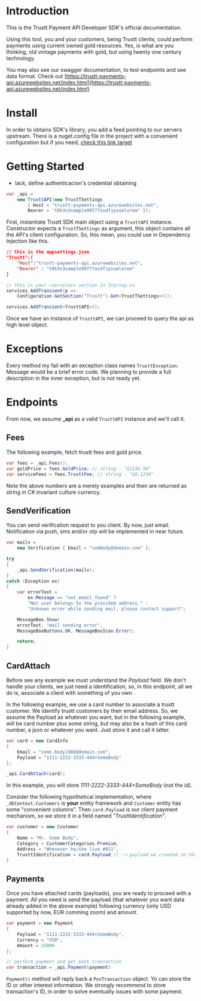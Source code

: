 # Introduction 

This is the Trustt Payment API Developer SDK's official documentation.

Using this tool, you and your customers, being Trustt clients, could perform payments using current owned gold resources. Yes, is what are you thinking, old vintage payments with gold, but using twenty one century technology.

You may also see our swagger documentation, to test endpoints and see data format. Check out
[https://trustt-payments-api.azurewebsites.net/index.html](https://trustt-payments-api.azurewebsites.net/index.html)

# Install

In order to obtains SDK's library, you add a feed pointing to our servers upstream. There is a nuget.config file in the project with a convenient configuration but if you need, [check this link target](https://elitecapitalresearch.pkgs.visualstudio.com/d58d7a4f-0b9f-4539-a60f-a77a36d702e5/_packaging/TrustTSDKs%40Local/nuget/v3/index.json)

# Getting Started

- lack, define authenticacion's credential obtaining

```C#
var _api = 
    new TrusttAPI(new TrustTSettings
        { Host = "trustt-payments-api.azurewebsites.net",
        Bearer = "t0k3n3xample99777asdfipsumlorem" });
```

First, instantiate Trustt SDK main object using a `TrusttAPI` instance. Constructor expects a `TrustTSettings` as argument, this object contains all the API's client configuration. So, this mean, you could use in Dependency Injection like this.

```json - "appsetting.json"
// this is the appsettings.json
"Trustt":{
    "Host":"trustt-payments-api.azurewebsites.net",
    "Bearer" : "t0k3n3xample99777asdfipsumlorem"
}
```

```C# 
// this is your «services» section in Startup.cs
services.AddTransient(p =>
    Configuration.GetSection("Trustt").Get<TrustTSettings>());

services.AddTransient<TrusttAPI>();
```

Once we have an instance of `TrusttAPI`, we can proceed to query the api as high level object. 

# Exceptions

Every method my fail with an exception class names `TrusttException`. Message would be a brief error code. We planning to provide a full description in the inner exception, but is not ready yet.

# Endpoints

From now, we assume **_api** as a valid `TrusttAPI` instance and we'll call it.

## Fees

The following example, fetch trustt fees and gold price.
```C#
var fees = _api.Fees();
var goldPrice = fees.GoldPrice; // string - "$1234.50"
var serviceFees = fees.TrusttFee; // string - "$0.1234"
```

Note the above numbers are a merely examples and their are returned as string in C# invariant culture currency.

## SendVerification

You can send verification request to you client. By now, just email. Notification via push, sms and/or otp will be implemented in near future.

```C#
var mailv = 
    new Verification { Email = "sombody@domain.com" };

try
{
    _api.SendVerification(mailv);
}
catch (Exception ex)
{
    var errorText =
        ex.Message == "not_email_found" ?
        "Not user belongs to the provided address." :
        "Unknown error while sending mail, please contact support"; 

    MessageBox.Show(
    errorText, "mail sending error",
    MessageBoxButtons.OK, MessageBoxIcon.Error);

    return;
}
```

## CardAttach

Before see any example we must understand the *Payload* field. We don't handle your clients, we just need a identification, so, in this endpoint, all we do is, associate a client with something of you own .

In the following example, we use a card number to associate a trustt customer. We identify trustt customers by their email address. So, we assume the Payload as whatever you want, but in the following example, will be card number plus some string, but may also be a hash of this card number, a json or whatever you want. Just store it and call it latter.

```C#
var card = new CardInfo
{
    Email = "some.body1988@domain.com",
    Payload = "1111-2222-3333-444+SomeBody"
};

_api.CardAttach(card);
```
In this example, you will store *1111-2222-3333-444+SomeBody* (not the id). 

Consider the following hypothetical implementation, where `_dbContext.Customers` is **your** entity framework and `Customer` entity has some "convenient columns". Then `card.Payload` is our client payment mechanism, so we store it in a field named *"TrusttIdentification"*.

```C#
var customer = new Customer
{
    Name = "Mr. Some Body",
    Category = CustomerCategories.Premium,
    Address = "Whenever he/she live #911",
    TrusttIdentification = card.Payload // 👈 payload we created in the card (se above example)
}
```

## Payments

Once you have attached cards (payloads), you are ready to proceed with a payment. All you need is send the payload (that whatever you want data already added in the above example) following currency (only USD supported by now, EUR comming zoom) and amount.

```C#
var payment = new Payment
{
    Payload = "1111-2222-3333-444+SomeBody",
    Currency = "USD",
    Amount = 15000
};

// perform payment and get back transaction
var transaction = _api.Payment(payment)
```

`Payment()` method will reply back a `PosTransaction` object. Yo can store the ID or other interest information. We strongly recommend to store transaction's ID, in order to solve eventually issues with some payment.